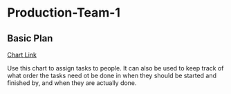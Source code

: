 # Production-Team-1

## Basic Plan

[Chart Link](https://docs.google.com/spreadsheets/d/1kFc9sUiVGTeQy0UO_IiA81ds4N9wLFZMdCVUvbRv0ns/edit?gid=0#gid=0)

Use this chart to assign tasks to people. It can also be used to keep track of what order the tasks need ot be done in when they should be started and finished by, and when they are actually done. 

